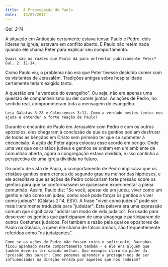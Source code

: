 ```yaml
---
title:  A Preocupação de Paulo
date:   13/07/2017
---
```


_Gal. 2:14_

A situação em Antioquia certamente estava tensa: Paulo e Pedro, dois líderes na igreja, estavam em conflito aberto. E Paulo não retém nada quando ele chama Peter para explicar seu comportamento.

`Quais são as razões que Paulo dá para enfrentar publicamente Peter? Gal. 2: 11-14.`

Como Paulo viu, o problema não era que Peter tivesse decidido comer com os visitantes de Jerusalém. Tradições antigas sobre hospitalidade certamente teriam exigido tanto.

A questão era "a verdade do evangelho". Ou seja, não era apenas uma questão de companheirismo ou der comer juntos. As ações de Pedro, no sentido real, comprometeram toda a mensagem do evangelho.

`Leia Gálatas 3:28 e Colossenses 3:11. Como a verdade nestes textos nos ajuda a entender a forte reação de Paulo?`

Durante o encontro de Paulo em Jerusalém com Pedro e com os outros apóstolos, eles chegaram à conclusão de que os gentios podiam desfrutar de todas as bênçãos em Cristo sem primeiro ter que se submeter à circuncisão. A ação de Peter agora colocou esse acordo em perigo. Onde uma vez que os cristãos judeus e gentios se uniram em um ambiente de comunhão aberta, agora a congregação estava dividida, e isso continha a perspectiva de uma igreja dividida no futuro.

Do ponto de vista de Paulo, o comportamento de Pedro implicava que os cristãos gentios eram crentes de segundo grau na melhor das hipóteses, e ele acreditava que as ações de Pedro colocariam forte pressão sobre os gentios para que se conformassem se quisessem experimentar a plena comunhão. Assim, Paulo diz: "Se você, apesar de um judeu, viver como um gentio e não como um judeu, como você pode forçar os gentios a viver como judeus?" (Gálatas 2:14, ESV). A frase "viver como judeus" pode ser mais literalmente traduzida para "judaizar". Esta palavra era uma expressão comum que significava "adotar um modo de vida judaico". Foi usado para descrever os gentios que participaram de uma sinagoga e participaram de outros Costumes judaicos. Foi também a razão pela qual os opositores de Paulo na Galácia, a quem ele chama de falsos irmãos, são frequentemente referidos como “os judaizantes”.

`Como se as ações de Pedro não fossem ruins o suficiente, Barnabas ficou apanhado neste comportamento também - e ele era alguém que também deveria ter sabido melhor. Que exemplo claro do poder da "pressão dos pares"! Como podemos aprender a proteger-nos de ser influenciados na direção errada por aqueles que nos rodeiam?`
